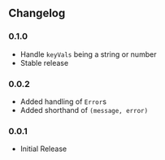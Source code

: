 ## Changelog ##

### 0.1.0 ###
* Handle `keyVals` being a string or number
* Stable release

### 0.0.2 ###
* Added handling of `Error`s
* Added shorthand of `(message, error)`

### 0.0.1 ###
* Initial Release

